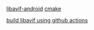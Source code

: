 [libavif-android](https://github.com/maoabc/libavif-android)
[cmake](https://github.com/AOMediaCodec/libavif)



[build libavif using github actions](https://github.com/AOMediaCodec/libavif/blob/main/.github/workflows/ci-android-jni.yml)